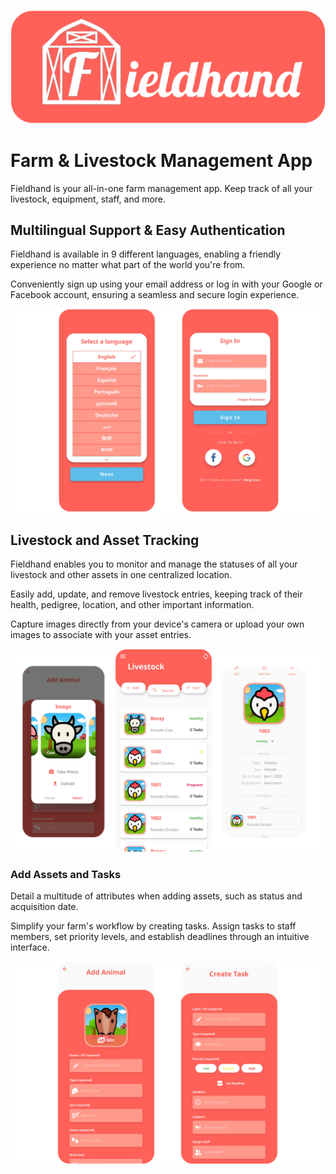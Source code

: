 ![Fieldhand Banner!](/assets/img/readme/banner.png)

# Farm & Livestock Management App

Fieldhand is your all-in-one farm management app. Keep track of all your livestock, equipment, staff, and more.

## Multilingual Support & Easy Authentication

Fieldhand is available in 9 different languages, enabling a friendly experience no matter what part of the world you're from.

Conveniently sign up using your email address or log in with your Google or Facebook account, ensuring a seamless and secure login experience.


![Sign-in and language!](/assets/img/readme/1.png)

## Livestock and Asset Tracking

Fieldhand enables you to monitor and manage the statuses of all your livestock and other assets in one centralized location. 

Easily add, update, and remove livestock entries, keeping track of their health, pedigree, location, and other important information.

Capture images directly from your device's camera or upload your own images to associate with your asset entries. 


![Livestock!](/assets/img/readme/2.png)

### Add Assets and Tasks

Detail a multitude of attributes when adding assets, such as status and acquisition date.

Simplify your farm's workflow by creating tasks. Assign tasks to staff members, set priority levels, and establish deadlines through an intuitive interface.


![Adding animals and tasks!](/assets/img/readme/3.png)
